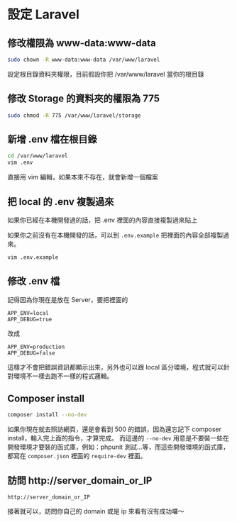 # 設定 Laravel	
	
	

## 修改權限為 www-data:www-data

~~~bash
sudo chown -R www-data:www-data /var/www/laravel
~~~
	
設定根目錄資料夾權限，目前假設你把 /var/www/laravel 當你的根目錄


## 修改 Storage 的資料夾的權限為 775

~~~bash
sudo chmod -R 775 /var/www/laravel/storage
~~~	

## 新增 .env 檔在根目錄

~~~bash
cd /var/www/laravel
vim .env
~~~
	
直接用 vim 編輯，如果本來不存在，就會新增一個檔案	
	
## 把 local 的 .env 複製過來

如果你已經在本機開發過的話，把 .env 裡面的內容直接複製過來貼上

如果你之前沒有在本機開發的話，可以到 ```.env.example``` 把裡面的內容全部複製過來。

~~~bash
vim .env.example
~~~
	
## 修改 .env 檔

記得因為你現在是放在 Server，要把裡面的

~~~
APP_ENV=local
APP_DEBUG=true
~~~

改成

~~~
APP_ENV=production
APP_DEBUG=false
~~~
	
這樣才不會把錯誤資訊都顯示出來，另外也可以跟 local 區分環境，程式就可以針對環境不一樣去跑不一樣的程式邏輯。

## Composer install

~~~bash
composer install --no-dev
~~~

如果你現在就去照訪網頁，還是會看到 500 的錯誤，因為還忘記下 composer install，輸入完上面的指令，才算完成。
而這邊的 ```--no-dev``` 用意是不要裝一些在開發環境才要裝的函式庫，例如：phpunit 測試...等，而這些開發環境的函式庫，都寫在 ```composer.json``` 裡面的 ```require-dev``` 裡面。


## 訪問 http://server_domain_or_IP

~~~
http://server_domain_or_IP
~~~

接著就可以，訪問你自己的 domain 或是 ip 來看有沒有成功囉～